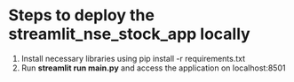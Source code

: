 # Steps to deploy the streamlit_nse_stock_app locally
1. Install necessary libraries using pip install -r requirements.txt
2. Run **streamlit run main.py** and access the application on localhost:8501
